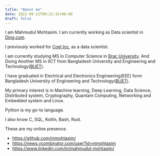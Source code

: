 ```yaml
---
title: "About me"
date: 2022-09-21T00:21:32+06:00
draft: false
---
```


I am Mahmudul Mohtasim. I am currently working as Data scientist in [Ding.com](https://www.ding.com).

I previously worked for [Coel Inc.](https://www.coel.run) as a data scientist.

I am currently studying MS in Computer Science in [Brac University](https://www.bracu.ac.bd/). And Doing Another MS in IICT from Bangladesh University and Engineering and Technology([BUET](https://www.buet.ac.bd)).

I have graduated in Electrical and Electronics Engineering(EEE) form Bangladesh University of Engineering and Technology([BUET](https://www.buet.ac.bd)).

My primary interest is in Machine learning, Deep Learning, Data Science, Distributed system, Cryptography, Quantam Computing, Networking and Embedded system and Linux.

Python is my go-to language.

I also know C, SQL, Kotlin, Bash, Rust.

These are my online presence.

* https://github.com/mmohtasim/
* https://news.ycombinator.com/user?id=mmohtasim
* https://www.linkedin.com/in/mahmudul-mohtasim/
